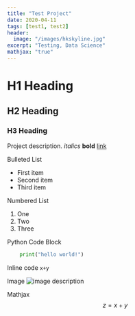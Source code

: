 ```yaml
---
title: "Test Project"
date: 2020-04-11
tags: [test1, test2]
header:
  image: "/images/hkskyline.jpg"
excerpt: "Testing, Data Science"
mathjax: "true"
---
```


# H1 Heading
## H2 Heading
### H3 Heading

Project description.
*italics*
**bold**
[link](https://github.com)

Bulleted List
- First item
- Second item
- Third item

Numbered List
1. One
2. Two
3. Three

Python Code Block
```python
    print("hello world!")
```

Inline code `x+y`

Image
<img src="{{ site url }}{{ site.baseurl }}/images/hkskyline.jpg" alt="image description">

Mathjax
$$z=x+y$$
